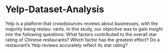 # Yelp-Dataset-Analysis

Yelp is a platform that crowdsources reviews about businesses, with the majority being restau- rants. In this study, our objective was to gain insight into the following questions:
What factors contributed to the overall star rating of Chinese restaurants? Which factor has the greatest effect?
Do a restaurant’s Yelp reviews accurately reflect its star rating?
